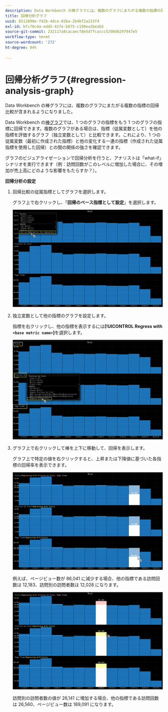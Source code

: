 ```yaml
---
description: Data Workbench の棒グラフには、複数のグラフにまたがる複数の指標の回帰比較が含まれるようになりました。
title: 回帰分析グラフ
uuid: 8512890e-f42b-4dce-826a-2b4bf2a215f4
exl-id: bfc76c4a-edd5-41fe-b875-c199ea3beab5
source-git-commit: 232117a8cacaecf8e5d7fcaccc5290d6297947e5
workflow-type: tm+mt
source-wordcount: '272'
ht-degree: 94%

---
```


# 回帰分析グラフ{#regression-analysis-graph}

Data Workbench の棒グラフには、複数のグラフにまたがる複数の指標の回帰比較が含まれるようになりました。

Data Workbench の[棒グラフ](https://experienceleague.adobe.com/docs/data-workbench/using/client/analysis-visualizations/graphs/c-graphs.html)では、1 つのグラフの指標をもう 1 つのグラフの指標に回帰できます。複数のグラフがある場合は、指標（従属変数として）を他の指標を評価するグラフ（独立変数として）と比較できます。これにより、1 つの従属変数（最初に作成された指標）と他の変化する一連の指標（作成された従属指標を使用した回帰）との間の関係の強さを確認できます。

グラフのビジュアライゼーションで回帰分析を行うと、アナリストは「what-if」シナリオを実行できます（例：訪問回数がこのレベルに増加した場合に、その増加が売上高にどのような影響をもたらすか？）。

**回帰分析の設定**

1. 回帰比較の従属指標としてグラフを選択します。

   グラフ上で右クリックし、「**回帰のベース指標として設定**」を選択します。

   ![](assets/c_graph_regression_1.png)

1. 独立変数として他の指標のグラフを設定します。

   指標を右クリックし、他の指標を表示するには&#x200B;**[!UICONTROL Regress with `<base metric name>`]**&#x200B;を選択します。

   ![](assets/c_graph_regression.png)

1. グラフ上で右クリックして棒を上下に移動して、回帰を表示します。

   グラフ上で特定の値を右クリックすると、上昇または下降値に基づいた各指標の回帰率を表示できます。

   ![](assets/c_graph_regression_2.png)

   例えば、ページビュー数が 86,041 に減少する場合、他の指標である訪問回数は 12,183、訪問別の訪問者数は 12,028 になります。

   ![](assets/c_graph_regression_3.png)

   訪問別の訪問者数の値が 26,141 に増加する場合、他の指標である訪問回数は 26,560、ページビュー数は 189,091 になります。
